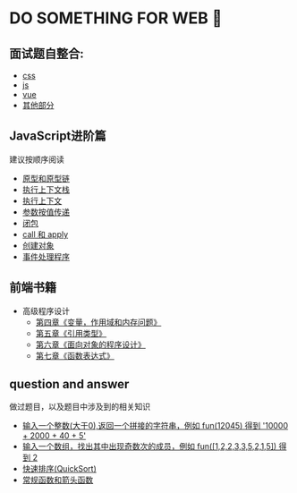 # DO SOMETHING FOR WEB :runner:
 
## 面试题自整合:
  * [css](https://github.com/AngellinaZ/blog/blob/master/%E9%9D%A2%E8%AF%95%E9%A2%98%E8%87%AA%E5%90%88%E9%9B%86/css%E9%83%A8%E5%88%86.md)
  * [js](https://github.com/AngellinaZ/blog/blob/master/%E9%9D%A2%E8%AF%95%E9%A2%98%E8%87%AA%E5%90%88%E9%9B%86/js%E9%83%A8%E5%88%86.md)
  * [vue](https://github.com/AngellinaZ/learning-process/blob/master/%E9%9D%A2%E8%AF%95%E9%A2%98%E8%87%AA%E5%90%88%E9%9B%86/vue%E9%83%A8%E5%88%86.md)
  * [其他部分](https://github.com/AngellinaZ/blog/blob/master/%E9%9D%A2%E8%AF%95%E9%A2%98%E8%87%AA%E5%90%88%E9%9B%86/%E6%B5%8F%E8%A7%88%E5%99%A8%E9%83%A8%E5%88%86.md)


  
## JavaScript进阶篇

建议按顺序阅读

  * [原型和原型链](https://github.com/AngellinaZ/learnWeb/blob/master/articles/JavaScript%E8%BF%9B%E9%98%B6%E7%AF%87/%E5%8E%9F%E5%9E%8B%E5%92%8C%E5%8E%9F%E5%9E%8B%E9%93%BE.md)
  * [执行上下文栈](https://github.com/AngellinaZ/learnWeb/blob/master/articles/JavaScript%E8%BF%9B%E9%98%B6%E7%AF%87/%E6%89%A7%E8%A1%8C%E4%B8%8A%E4%B8%8B%E6%96%87%E6%A0%88.md)
  * [执行上下文](https://github.com/AngellinaZ/learnWeb/blob/master/articles/JavaScript%E8%BF%9B%E9%98%B6%E7%AF%87/%E6%89%A7%E8%A1%8C%E4%B8%8A%E4%B8%8B%E6%96%87.md)
  * [参数按值传递](https://github.com/AngellinaZ/learnWeb/blob/master/articles/JavaScript%E8%BF%9B%E9%98%B6%E7%AF%87/%E5%8F%82%E6%95%B0%E6%8C%89%E5%80%BC%E4%BC%A0%E9%80%92.md)		
  * [闭包](https://github.com/AngellinaZ/learnWeb/blob/master/articles/JavaScript%E8%BF%9B%E9%98%B6%E7%AF%87/%E9%97%AD%E5%8C%85(Closure).md)
  * [call 和 apply](https://github.com/AngellinaZ/learnWeb/blob/master/articles/JavaScript%E8%BF%9B%E9%98%B6%E7%AF%87/call%20%E5%92%8C%20apply.md)
  * [创建对象](https://github.com/AngellinaZ/learnWeb/blob/master/articles/JavaScript%E8%BF%9B%E9%98%B6%E7%AF%87/%E5%88%9B%E5%BB%BA%E5%AF%B9%E8%B1%A1.md)
  * [事件处理程序](https://github.com/AngellinaZ/learnWeb/blob/master/articles/JavaScript%E8%BF%9B%E9%98%B6%E7%AF%87/%E4%BA%8B%E4%BB%B6%E5%A4%84%E7%90%86%E7%A8%8B%E5%BA%8F.md)


## 前端书籍
* 高级程序设计
  * [第四章《变量，作用域和内存问题》](https://github.com/AngellinaZ/learnWeb/blob/master/books/%E9%AB%98%E7%BA%A7%E7%A8%8B%E5%BA%8F%E8%AE%BE%E8%AE%A1/%E7%AC%AC%E5%9B%9B%E7%AB%A0%E3%80%8A%E5%8F%98%E9%87%8F%EF%BC%8C%E4%BD%9C%E7%94%A8%E5%9F%9F%E5%92%8C%E5%86%85%E5%AD%98%E9%97%AE%E9%A2%98%E3%80%8B/%E5%8F%98%E9%87%8F%EF%BC%8C%E4%BD%9C%E7%94%A8%E5%9F%9F%E5%92%8C%E5%86%85%E5%AD%98%E9%97%AE%E9%A2%98.md)
  * [第五章《引用类型》](https://github.com/AngellinaZ/learnWeb/blob/master/books/%E9%AB%98%E7%BA%A7%E7%A8%8B%E5%BA%8F%E8%AE%BE%E8%AE%A1/%E7%AC%AC%E4%BA%94%E7%AB%A0%E3%80%8A%E5%BC%95%E7%94%A8%E7%B1%BB%E5%9E%8B%E3%80%8B/%E5%BC%95%E7%94%A8%E7%B1%BB%E5%9E%8B.md)
  * [第六章《面向对象的程序设计》](https://github.com/AngellinaZ/learnWeb/blob/master/books/%E9%AB%98%E7%BA%A7%E7%A8%8B%E5%BA%8F%E8%AE%BE%E8%AE%A1/%E7%AC%AC%E5%85%AD%E7%AB%A0%E3%80%8A%E9%9D%A2%E5%90%91%E5%AF%B9%E8%B1%A1%E7%9A%84%E7%A8%8B%E5%BA%8F%E8%AE%BE%E8%AE%A1%E3%80%8B/%E9%9D%A2%E5%90%91%E5%AF%B9%E8%B1%A1%E7%9A%84%E7%A8%8B%E5%BA%8F%E8%AE%BE%E8%AE%A1.md)
  * [第七章《函数表达式》](https://github.com/AngellinaZ/learnWeb/blob/master/books/%E9%AB%98%E7%BA%A7%E7%A8%8B%E5%BA%8F%E8%AE%BE%E8%AE%A1/%E7%AC%AC%E4%B8%83%E7%AB%A0%E3%80%8A%E5%87%BD%E6%95%B0%E8%A1%A8%E8%BE%BE%E5%BC%8F%E3%80%8B/%E5%87%BD%E6%95%B0%E8%A1%A8%E8%BE%BE%E5%BC%8F.md)


## question and answer

做过题目，以及题目中涉及到的相关知识

* [输入一个整数(大于0),返回一个拼接的字符串，例如 fun(12045) 得到 '10000 + 2000 + 40 + 5'](https://github.com/AngellinaZ/learnWeb/blob/master/articles/%E9%A2%98%E7%9B%AE/Array%E6%96%B9%E6%B3%95%E9%9B%86%E5%90%88.md)
* [输入一个数组，找出其中出现奇数次的成员，例如 fun([1,2,2,3,3,5,2,1,5]) 得到 2](https://github.com/AngellinaZ/learnWeb/blob/master/articles/%E9%A2%98%E7%9B%AE/moss0324.md)
* [快速排序(QuickSort)](https://github.com/AngellinaZ/learnWeb/blob/master/articles/%E9%A2%98%E7%9B%AE/moss_%E6%8E%92%E5%BA%8F.md)
* [常规函数和箭头函数](https://github.com/AngellinaZ/learnWeb/blob/master/articles/%E9%A2%98%E7%9B%AE/moss0326.md)
